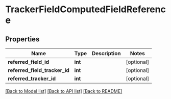 # TrackerFieldComputedFieldReference

## Properties
Name | Type | Description | Notes
------------ | ------------- | ------------- | -------------
**referred_field_id** | **int** |  | [optional] 
**referred_field_tracker_id** | **int** |  | [optional] 
**referred_tracker_id** | **int** |  | [optional] 

[[Back to Model list]](../README.md#documentation-for-models) [[Back to API list]](../README.md#documentation-for-api-endpoints) [[Back to README]](../README.md)

